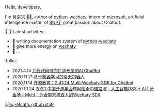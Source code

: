 Hello, developers.

I'm 吴京京 👨‍💻, author of [python-wechaty](https://github.com/wechaty/python-wechaty), intern of [microsoft](http://github.com/microsoft/), artificial intelligence master of [BUPT](https://www.bupt.edu.cn/), great passion about Chatbot.

🎃 🎃 Latest activites:

- 📄 writing documentation system of [python-wechaty](https://python-wechaty.readthedocs.io/)
- 👐 give more energy on [wechaty](https://github.com/wechaty/wechaty)
- 🦈 ...

Talks:

- 2021.4.14 [几行代码带你打造专属的AI ChatBot](https://www.bilibili.com/video/BV16U4y1h7dc)
- 2020.11.21 [基于机器学习的聊天机器人](https://ng-china.org/#speakers)
- 2020.11.14 [开源教育：2:41:24 Multi-Wechaty SDK for Chatbot](https://wx.vzan.com/live/tvchat-425619793#/)
- 2020.10.24 [2020 中国开源年会暨阿帕奇中国路演 - 人工智能OSS + AI | 分会场 - Multi：适合聊天机器人的Wechaty SDK](https://segmentfault.com/area/coscon-2020)

 [![wj-Mcat's github stats](https://github-readme-stats.vercel.app/api?username=wj-Mcat)](https://github.com/wj-Mcat)
